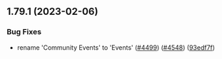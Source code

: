 ## 1.79.1 (2023-02-06)


### Bug Fixes

* rename 'Community Events' to 'Events' ([#4499](https://github.com/EddieHubCommunity/LinkFree/issues/4499)) ([#4548](https://github.com/EddieHubCommunity/LinkFree/issues/4548)) ([93edf7f](https://github.com/EddieHubCommunity/LinkFree/commit/93edf7f0c5e55560c46fddf7d26ba8160951c1f5))



